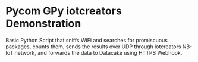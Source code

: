 # Pycom GPy iotcreators Demonstration

Basic Python Script that sniffs WiFi and searches for promiscuous packages, counts them, sends the results over UDP through iotcreators NB-IoT network, and forwards the data to Datacake using HTTPS Webhook.